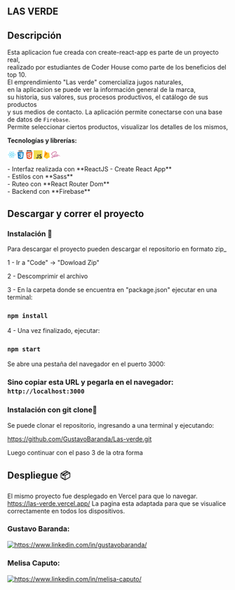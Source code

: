 ## LAS VERDE
## Descripción
Esta aplicacion fue creada con create-react-app es parte de un proyecto real,</br>
realizado por estudiantes de Coder House como parte de los beneficios del top 10.</br>
El emprendimiento "Las verde" comercializa jugos naturales,</br>
en la aplicacion se puede ver la información general de la marca,</br>
su historia, sus valores, sus procesos productivos, el catálogo de sus productos</br>
y sus medios de contacto.
La aplicación permite conectarse con una base de datos de `Firebase`.</br>
Permite seleccionar ciertos productos, visualizar los detalles de los mismos,</br>

**Tecnologías y librerías:**
<p style="display: flex;  ">
<img height="20" alt="REACT" src="https://raw.githubusercontent.com/github/explore/80688e429a7d4ef2fca1e82350fe8e3517d3494d/topics/react/react.png">
<img height="20" alt="CSS" src="https://raw.githubusercontent.com/github/explore/80688e429a7d4ef2fca1e82350fe8e3517d3494d/topics/css/css.png">
<img height="20" alt="HTML" src="https://raw.githubusercontent.com/github/explore/80688e429a7d4ef2fca1e82350fe8e3517d3494d/topics/html/html.png">
<img height="20" alt="JS" src="https://raw.githubusercontent.com/github/explore/80688e429a7d4ef2fca1e82350fe8e3517d3494d/topics/javascript/javascript.png">
<img height="20" alt="FIREBASE" src="https://raw.githubusercontent.com/github/explore/80688e429a7d4ef2fca1e82350fe8e3517d3494d/topics/firebase/firebase.png">
<img height="20" alt="SASS" src="https://raw.githubusercontent.com/devicons/devicon/master/icons/sass/sass-original.svg">
</p>
- Interfaz realizada con **ReactJS - Create React App**</br>
- Estilos con **Sass**</br>
- Ruteo con **React Router Dom**</br>
- Backend con **Firebase**

## Descargar y correr el proyecto

### Instalación 🔧

Para descargar el proyecto pueden descargar el repositorio en formato zip_

1 - Ir a "Code" -> "Dowload Zip"

2 - Descomprimir el archivo

3 - En la carpeta donde se encuentra en "package.json" ejecutar en una terminal:

### `npm install`

4 - Una vez finalizado, ejecutar:

### `npm start`

Se abre una pestaña del navegador en el puerto 3000:

### Sino copiar esta URL y pegarla en el navegador: `http://localhost:3000`

### Instalación con git clone🔧

Se puede clonar el repositorio, ingresando a una terminal y ejecutando:

https://github.com/GustavoBaranda/Las-verde.git

Luego continuar con el paso 3 de la otra forma

## Despliegue 📦

El mismo proyecto fue desplegado en Vercel para que lo navegar.</br>
https://las-verde.vercel.app/
La pagina esta adaptada para que se visualice correctamente en todos los dispositivos.

<h3 align="left">Gustavo Baranda:</h3>
<p align="left">
<a href="https://www.linkedin.com/in/gustavobaranda/" target="blank">
    <img align="center" src="https://raw.githubusercontent.com/rahuldkjain/github-profile-readme-generator/master/src/images/icons/Social/linked-in-alt.svg" alt="https://www.linkedin.com/in/gustavobaranda/" height="30" width="40" />
</a>
</p>


<h3 align="left">Melisa Caputo:</h3>
<p align="left">
<a href="https://www.linkedin.com/in/melisa-caputo/" target="blank">
    <img align="center" src="https://raw.githubusercontent.com/rahuldkjain/github-profile-readme-generator/master/src/images/icons/Social/linked-in-alt.svg" alt="https://www.linkedin.com/in/melisa-caputo/" height="30" width="40" />
</a>
</p>